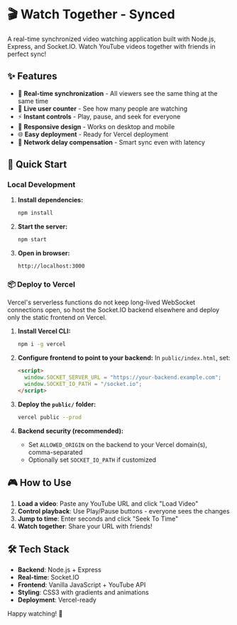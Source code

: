 # 🎬 Watch Together - Synced

A real-time synchronized video watching application built with Node.js, Express, and Socket.IO. Watch YouTube videos together with friends in perfect sync!

## ✨ Features

- 🔄 **Real-time synchronization** - All viewers see the same thing at the same time
- 👥 **Live user counter** - See how many people are watching
- ⚡ **Instant controls** - Play, pause, and seek for everyone
- 📱 **Responsive design** - Works on desktop and mobile
- 🌐 **Easy deployment** - Ready for Vercel deployment
- 🎯 **Network delay compensation** - Smart sync even with latency

## 🚀 Quick Start

### Local Development

1. **Install dependencies:**
   ```bash
   npm install
   ```

2. **Start the server:**
   ```bash
   npm start
   ```

3. **Open in browser:**
   ```
   http://localhost:3000
   ```

### 📦 Deploy to Vercel

Vercel's serverless functions do not keep long-lived WebSocket connections open, so host the Socket.IO backend elsewhere and deploy only the static frontend on Vercel.

1. **Install Vercel CLI:**
   ```bash
   npm i -g vercel
   ```

2. **Configure frontend to point to your backend:**
   In `public/index.html`, set:
   ```html
   <script>
     window.SOCKET_SERVER_URL = "https://your-backend.example.com";
     window.SOCKET_IO_PATH = "/socket.io";
   </script>
   ```

3. **Deploy the `public/` folder:**
   ```bash
   vercel public --prod
   ```

4. **Backend security (recommended):**
   - Set `ALLOWED_ORIGIN` on the backend to your Vercel domain(s), comma-separated
   - Optionally set `SOCKET_IO_PATH` if customized

## 🎮 How to Use

1. **Load a video**: Paste any YouTube URL and click "Load Video"
2. **Control playback**: Use Play/Pause buttons - everyone sees the changes
3. **Jump to time**: Enter seconds and click "Seek To Time"
4. **Watch together**: Share your URL with friends!

## 🛠️ Tech Stack

- **Backend**: Node.js + Express
- **Real-time**: Socket.IO
- **Frontend**: Vanilla JavaScript + YouTube API
- **Styling**: CSS3 with gradients and animations
- **Deployment**: Vercel-ready

Happy watching! 🍿
